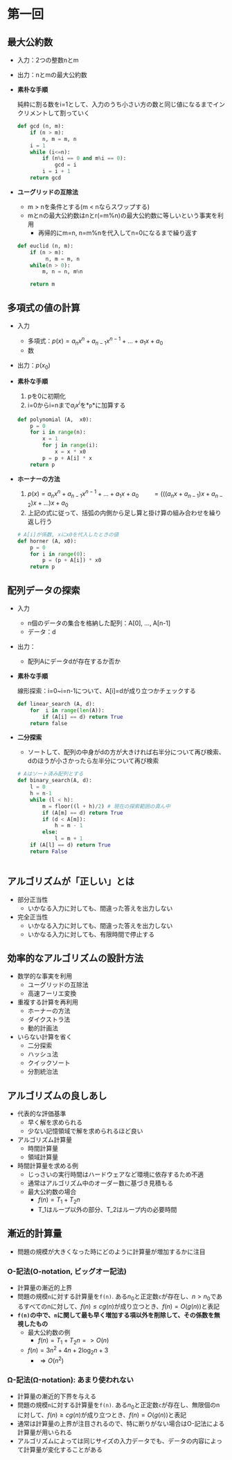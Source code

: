 # 第一回

## 最大公約数

- 入力：2つの整数nとm
- 出力：nとmの最大公約数
- **素朴な手順**
    
    純粋に割る数をi=1として、入力のうち小さい方の数と同じ値になるまでインクリメントして割っていく
    
    ```python
    def gcd (n, m):
    	if (n > m):
    		n, m = m, n
    	i = 1
    	while (i<=n):
    		if (n%i == 0 and m%i == 0):
    			gcd = i
    		i = i + 1
    	return gcd
    ```
    
- **ユーグリッドの互除法**
    - m > nを条件とする(m < nならスワップする)
    - mとnの最大公約数はnとr(=m%n)の最大公約数に等しいという事実を利用
        - 再帰的にm=n, n=m%nを代入してn=0になるまで繰り返す
    
    ```python
    def euclid (n, m):
    	if (n > m):
    		 n, m = m, n
    	while(n > 0):
    		m, n = n, m%n
    
    	return m
    
    ```
    

## 多項式の値の計算

- 入力
    - 多項式：$`p(x) = a_nx^n + a_{n-1}x^{n-1}+…+a_1x + a_0`$
    - 数
- 出力：$`p(x_0)`$
- **素朴な手順**
    1. pを0に初期化
    2. i=0からi=nまで$`a_ix^i`$を*`p`*に加算する
    
    ```python
    def polynomial (A,  x0):
    	p = 0
    	for i in range(n):
    		x = 1
    		for j in range(i):
    			x = x * x0
    		p = p + A[i] * x
    	return p
    ```
    
- **ホーナーの方法**
    1. $p(x) = a_nx^n+a_{n-1}x^{n-1}+…+a_1x+a_0$ 
    　　$= (((a_nx + a_{n-1})x + a_{n-2})x + …)x + a_0$
    2. 上記の式に従って、括弧の内側から足し算と掛け算の組み合わせを繰り返し行う
    
    ```python
    # A[i]が係数, xにx0を代入したときの値
    def horner (A, x0):
    	p = 0
    	for i in range(0):
    		p = (p + A[i]) * x0
    	return p
    ```
    

## 配列データの探索

- 入力
    - n個のデータの集合を格納した配列：A[0], …, A[n-1]
    - データ：d
- 出力：
    - 配列Aにデータdが存在するか否か
- **素朴な手順**
    
    線形探索：i=0~i=n-1について、A[i]=dが成り立つかチェックする
    
    ```python
    def linear_search (A, d):
    	for  i in range(len(A)):
    		if (A[i] == d) return True
    	return false
    ```
    
- **二分探索**
    - ソートして、配列の中身がdの方が大きければ右半分について再び検索、dのほうが小さかったら左半分について再び検索
    
    ```python
    # Aはソート済み配列とする
    def binary_search(A, d):
    	l = 0
    	h = n-1
    	while (l < h):
    		m = floor((l + h)/2) # 現在の探索範囲の真ん中
    		if (A[m] == d) return True
    		if (d < A[m]):
    			h = m - 1
    		else:
    			l = m + 1
    	if (A[l] == d) return True
    	return False
    		
    ```
    

## アルゴリズムが「正しい」とは

- 部分正当性
    - いかなる入力に対しても、間違った答えを出力しない
- 完全正当性
    - いかなる入力に対しても、間違った答えを出力しない
    - いかなる入力に対しても、有限時間で停止する
    

## 効率的なアルゴリズムの設計方法

- 数学的な事実を利用
    - ユーグリッドの互除法
    - 高速フーリエ変換
- 重複する計算を再利用
    - ホーナーの方法
    - ダイクストラ法
    - 動的計画法
- いらない計算を省く
    - 二分探索
    - ハッシュ法
    - クイックソート
    - 分割統治法

## アルゴリズムの良しあし

- 代表的な評価基準
    - 早く解を求められる
    - 少ない記憶領域で解を求められるほど良い
- アルゴリズム計算量
    - 時間計算量
    - 領域計算量
- 時間計算量を求める例
    - じっさいの実行時間はハードウェアなど環境に依存するため不適
    - 通常はアルゴリズム中のオーダー数に基づき見積もる
    - 最大公約数の場合
        - $f(n) = T_1 + T_2n$
        - T_1はループ以外の部分、T_2はループ内の必要時間

## 漸近的計算量

- 問題の規模が大きくなった時にどのように計算量が増加するかに注目

### O-記法(O-notation, ビッグオー記法)

- 計算量の漸近的上界
- 問題の規模`n`に対する計算量を`f(n)`. ある$`n_0`$と正定数`c`が存在し、$`n>n_0`$であるすべてのnに対して、$`f(n)\leq cg(n)`$が成り立つとき、$`f(n)=O(g(n))`$と表記
- **`f(n)`の中で、`n`に関して最も早く増加する項以外を削除して、その係数を無視したもの**
    - 最大公約数の例
        - $f(n) = T_1 + T_2n => O(n)$
    - $f(n) = 3n^2 + 4n + 2\log_2n +  3$
        - $⇒O(n^2)$
    

### Ω-記法(Ω-notation): あまり使われない

- 計算量の漸近的下界を与える
- 問題の規模`n`に対する計算量を`f(n)`. ある$`n_0`$と正定数`c`が存在し、無限個のnに対して、$`f(n)\geq cg(n)`$が成り立つとき、$`f(n)=O(g(n))`$と表記
- 通常は計算量の上界が注目されるので、特に断りがない場合はO-記法による計算量が用いられる
- アルゴリズムによっては同じサイズの入力データでも、データの内容によって計算量が変化することがある
